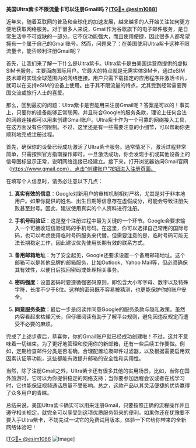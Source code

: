 **美国Ultra紫卡不限流量卡可以注册Gmail吗？[[TG💪+ @esim1088](https://t.me/s/esim1088)]**

近年来，随着互联网的普及和全球化的加速发展，越来越多的人开始关注如何更方便地获取网络服务。对于很多人来说，Gmail作为谷歌旗下的电子邮件服务，是日常生活中不可或缺的一部分。它不仅功能强大，而且使用便捷，因此很多人都希望拥有一个属于自己的Gmail账号。然而，问题来了：在美国使用Ultra紫卡这种不限流量卡，能否顺利注册Gmail呢？

首先，让我们来了解一下什么是Ultra紫卡。Ultra紫卡是由美国运营商提供的虚拟SIM卡服务，主要面向国际用户。它最大的特点就是无需实体SIM卡，通过eSIM技术即可实现全球范围内的网络连接。用户只需下载指定的应用程序并激活卡片，就可以在支持eSIM的设备上使用。由于其不限流量的特点，尤其受到经常需要跨国交流或旅行人士的喜爱。

那么，回到最初的问题：Ultra紫卡是否能用来注册Gmail呢？答案是可以的！事实上，只要你的设备能够正常联网，并且符合Google的服务条款，理论上任何合法的网络连接都可以用来创建Gmail账户。Ultra紫卡作为一个可靠的网络接入工具，在这方面没有任何限制。不过，这里还是有一些需要注意的小细节，可以帮助你更顺利地完成注册过程。

首先，确保你的设备已经成功激活了Ultra紫卡服务。通常情况下，激活过程非常简单，只需按照官方指南操作即可。一旦激活成功，你会发现手机或其他设备上的信号图标显示正常，说明网络连接已经建立。接下来，打开浏览器访问Gmail官网（https://www.gmail.com），点击“创建账户”按钮进入注册页面。

在填写个人信息时，请务必注意以下几点：

1. **真实有效的信息**：Google对新用户的审核机制相对严格，尤其是对于非本地用户。如果你提供的姓名、出生日期等信息存在虚假成分，可能会导致注册失败甚至封号。因此，建议使用真实的个人资料进行注册。

2. **手机号码验证**：这是整个注册过程中最为关键的一个环节。Google会要求输入一个可接收短信验证码的手机号码。在这里，你可以选择自己常用的国际号码，也可以考虑使用临时号码服务来代替。但需要注意的是，临时号码可能无法长期稳定工作，因此建议优先使用长期有效的联系方式。

3. **备用邮箱地址**：为了安全起见，Google还要求设置一个备用邮箱地址。这个邮箱可以是其他品牌的邮箱服务，比如Outlook、Yahoo Mail等，但必须确保其有效性，以便日后找回密码或处理相关事务。

4. **密码强度**：设置密码时要遵循强密码原则，即包含大小写字母、数字以及特殊字符，长度不少于8位。这样的密码既不容易被猜测，也更能保护你的账户安全。

5. **同意服务条款**：最后一步是阅读并同意Google的服务条款与隐私政策。虽然内容看起来枯燥冗长，但仔细阅读有助于了解平台规则，避免因违反规定而遭受不必要的麻烦。

完成了上述步骤后，恭喜你，你的Gmail账户就已经成功创建啦！不过，这并不意味着一切结束。为了更好地管理和使用你的新邮箱，还有一些后续工作要做。例如，定期检查邮件分类是否准确，合理配置垃圾邮件过滤器，以及根据需要启用双因素认证等功能，这些都能有效提升邮箱的安全性和实用性。

当然，除了注册Gmail之外，Ultra紫卡还有很多其他的实用场景。比如，当你在国外旅游时，它可以为你提供稳定的网络支持；当你要参加远程会议或者在线学习时，它也能保证视频通话质量不受影响。总之，这款产品以其灵活便捷的优势赢得了众多用户的青睐。

总结来说，美国Ultra紫卡确实可以用来注册Gmail，只要按照正确的流程操作并且遵守相关规定，就完全可以享受到这项优质服务带来的便利。如果你还在犹豫要不要入手Ultra紫卡，不妨先试一试它的免费试用版本，体验一下它给你带来的全新网络体验吧！

[[TG💪+ @esim1088](https://t.me/s/esim1088) ![Image](https://i.postimg.cc/4NQfJmqS/Snipaste-2025-05-13-00-14-12.png)]